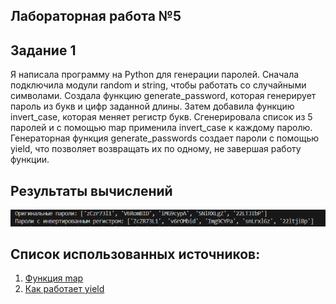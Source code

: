 ﻿## Лабораторная работа №5

## Задание 1
Я написала программу на Python для генерации паролей. Сначала подключила модули random и string, чтобы работать со случайными символами. Создала функцию generate_password, которая генерирует пароль из букв и цифр заданной длины. Затем добавила функцию invert_case, которая меняет регистр букв.
Сгенерировала список из 5 паролей и с помощью map применила invert_case к каждому паролю. Генераторная функция generate_passwords создает пароли с помощью yield, что позволяет возвращать их по одному, не завершая работу функции.

## Результаты вычислений
![alt text](image.png)
## Список использованных источников:
1. [Функция map](https://docs.python.org/3/howto/functional.html)
2. [Как работает yield](https://www.google.com/url?sa=t&source=web&rct=j&opi=89978449&url=https://sky.pro/wiki/python/chto-takoe-yield-v-python-i-kak-ego-ispolzovat/&ved=2ahUKEwj5tZyGvIaMAxVRIBAIHZpUIGAQFnoECBUQAQ&usg=AOvVaw39LaXeVkdZrkvWhfdnYQF3)
